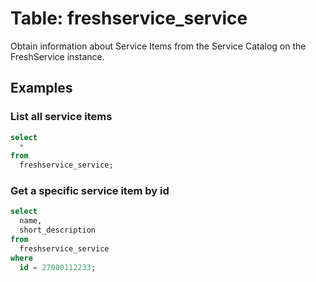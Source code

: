 # Table: freshservice_service

Obtain information about Service Items from the Service Catalog on the FreshService instance.

## Examples

### List all service items

```sql
select
  *
from
  freshservice_service;
```

### Get a specific service item by id

```sql
select
  name,
  short_description
from
  freshservice_service
where
  id = 27000112233;
```
